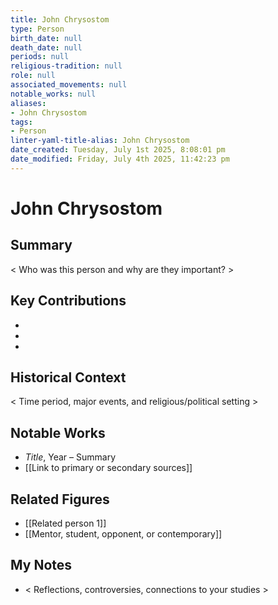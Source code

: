 ```yaml
---
title: John Chrysostom
type: Person
birth_date: null
death_date: null
periods: null
religious-tradition: null
role: null
associated_movements: null
notable_works: null
aliases:
- John Chrysostom
tags:
- Person
linter-yaml-title-alias: John Chrysostom
date_created: Tuesday, July 1st 2025, 8:08:01 pm
date_modified: Friday, July 4th 2025, 11:42:23 pm
---
```


# John Chrysostom

## Summary
< Who was this person and why are they important? >

## Key Contributions
- 
- 
- 

## Historical Context
< Time period, major events, and religious/political setting >

## Notable Works
- *Title*, Year – Summary
- [[Link to primary or secondary sources]]


## Related Figures
- [[Related person 1]]
- [[Mentor, student, opponent, or contemporary]]

## My Notes
- < Reflections, controversies, connections to your studies >
